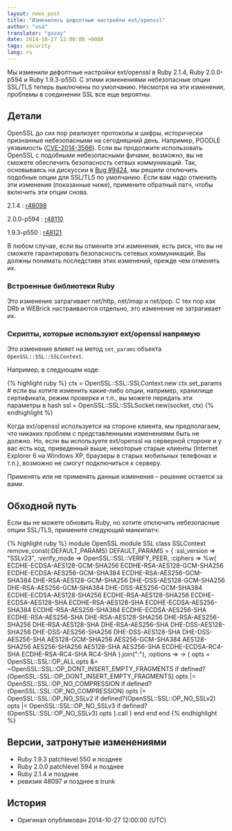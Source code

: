 ```yaml
---
layout: news_post
title: "Изменились дефолтные настройки ext/openssl"
author: "usa"
translator: "gazay"
date: 2014-10-27 12:00:00 +0000
tags: security
lang: ru
---
```


Мы изменили дефолтные настройки ext/openssl в Ruby 2.1.4, Ruby 2.0.0-p594 и Ruby 1.9.3-p550.
С этими изменениями небезопасные опции SSL/TLS теперь выключены по умолчанию.
Несмотря на эти изменения, проблемы в соединении SSL все еще вероятны.

## Детали

OpenSSL до сих пор реализует протоколы и шифры, исторически признанные небезопасными на сегодняшний день.
Например, POODLE уязвимость ([CVE-2014-3566](http://cve.mitre.org/cgi-bin/cvename.cgi?name=CVE-2014-3566)).
Если вы продолжите использовать OpenSSL с подобными небезопасными фичами, возможно, вы не сможете обеспечить безопасность
сетвых коммуникаций. Так, основываясь на дискуссии в [Bug #9424](https://bugs.ruby-lang.org/issues/9424),
мы решили отключить подобные опции для SSL/TLS по умолчанию.
Если вам надо отменить эти изменения (показанные ниже), примените обратный патч, чтобы включить эти опции снова.

2.1.4
: [r48098](http://svn.ruby-lang.org/cgi-bin/viewvc.cgi?revision=48098&view=revision)

2.0.0-p594
: [r48110](http://svn.ruby-lang.org/cgi-bin/viewvc.cgi?revision=48110&view=revision)

1.9.3-p550
: [r48121](http://svn.ruby-lang.org/cgi-bin/viewvc.cgi?revision=48121&view=revision)

В любом случае, если вы отмените эти изменения, есть риск, что вы не сможете гарантировать безопасность сетевых коммуникаций.
Вы должны понимать последстивя этих изменений, прежде чем отменять их.

### Встроенные библиотеки Ruby

Это изменение затрагивает net/http, net/imap и net/pop.
С тех пор как DRb и WEBrick настраиваются отдельно, это изменение не затрагивает их.

### Скрипты, которые используют ext/openssl напрямую

Это изменение влияет на метод `set_params` объекта `OpenSSL::SSL::SSLContext`.

Например, в следующем коде:

{% highlight ruby %}
ctx = OpenSSL::SSL::SSLContext.new
ctx.set_params  # если вы хотите изменить какие-либо опции, например, хранилище сертификата, режим проверки и т.п., вы можете передать эти параметры в hash
ssl = OpenSSL::SSL::SSLSocket.new(socket, ctx)
{% endhighlight %}

Когда ext/openssl используется на стороне клиента, мы предполагаем, что никаких проблем с представленными изменениями быть не должно.
Но, если вы используете ext/openssl на серверной стороне и у вас есть код, приведенный выше, некоторые
старые клиенты (Internet Explorer 6 на Windows XP, браузеры в старых мобильных телефонах и т.п.), возможно не смогут подключиться к серверу.

Применять или не применять данные изменения – решение остается за вами.

## Обходной путь

Если вы не можете обновить Ruby, но хотите отключить небезопасные опции SSL/TLS, примените следующий манкипатч:

{% highlight ruby %}
module OpenSSL
  module SSL
    class SSLContext
      remove_const(:DEFAULT_PARAMS)
      DEFAULT_PARAMS = {
        :ssl_version => "SSLv23",
        :verify_mode => OpenSSL::SSL::VERIFY_PEER,
        :ciphers => %w{
          ECDHE-ECDSA-AES128-GCM-SHA256
          ECDHE-RSA-AES128-GCM-SHA256
          ECDHE-ECDSA-AES256-GCM-SHA384
          ECDHE-RSA-AES256-GCM-SHA384
          DHE-RSA-AES128-GCM-SHA256
          DHE-DSS-AES128-GCM-SHA256
          DHE-RSA-AES256-GCM-SHA384
          DHE-DSS-AES256-GCM-SHA384
          ECDHE-ECDSA-AES128-SHA256
          ECDHE-RSA-AES128-SHA256
          ECDHE-ECDSA-AES128-SHA
          ECDHE-RSA-AES128-SHA
          ECDHE-ECDSA-AES256-SHA384
          ECDHE-RSA-AES256-SHA384
          ECDHE-ECDSA-AES256-SHA
          ECDHE-RSA-AES256-SHA
          DHE-RSA-AES128-SHA256
          DHE-RSA-AES256-SHA256
          DHE-RSA-AES128-SHA
          DHE-RSA-AES256-SHA
          DHE-DSS-AES128-SHA256
          DHE-DSS-AES256-SHA256
          DHE-DSS-AES128-SHA
          DHE-DSS-AES256-SHA
          AES128-GCM-SHA256
          AES256-GCM-SHA384
          AES128-SHA256
          AES256-SHA256
          AES128-SHA
          AES256-SHA
          ECDHE-ECDSA-RC4-SHA
          ECDHE-RSA-RC4-SHA
          RC4-SHA
        }.join(":"),
        :options => -> {
          opts = OpenSSL::SSL::OP_ALL
          opts &= ~OpenSSL::SSL::OP_DONT_INSERT_EMPTY_FRAGMENTS if defined?(OpenSSL::SSL::OP_DONT_INSERT_EMPTY_FRAGMENTS)
          opts |= OpenSSL::SSL::OP_NO_COMPRESSION if defined?(OpenSSL::SSL::OP_NO_COMPRESSION)
          opts |= OpenSSL::SSL::OP_NO_SSLv2 if defined?(OpenSSL::SSL::OP_NO_SSLv2)
          opts |= OpenSSL::SSL::OP_NO_SSLv3 if defined?(OpenSSL::SSL::OP_NO_SSLv3)
          opts
        }.call
      }
    end
  end
end
{% endhighlight %}

## Версии, затронутые изменениями

* Ruby 1.9.3 patchlevel 550 и позднее
* Ruby 2.0.0 patchlevel 594 и позднее
* Ruby 2.1.4 и позднее
* ревизия 48097 и позднее в trunk

## История

* Оригинал опубликован 2014-10-27 12:00:00 (UTC)
